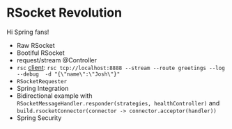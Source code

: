 # RSocket Revolution 

Hi Spring fans! 

* Raw RSocket 
* Bootiful RSocket 
* request/stream @Controller 
* `rsc` [client](https://github.com/making/rsc): `rsc tcp://localhost:8888 --stream --route greetings --log    --debug  -d "{\"name\":\"Josh\"}"  `
* `RSocketRequester`
* Spring Integration 
* Bidirectional example with `RSocketMessageHandler.responder(strategies, healthController)` and `build.rsocketConnector(connector -> connector.acceptor(handler))`
* Spring Security 

